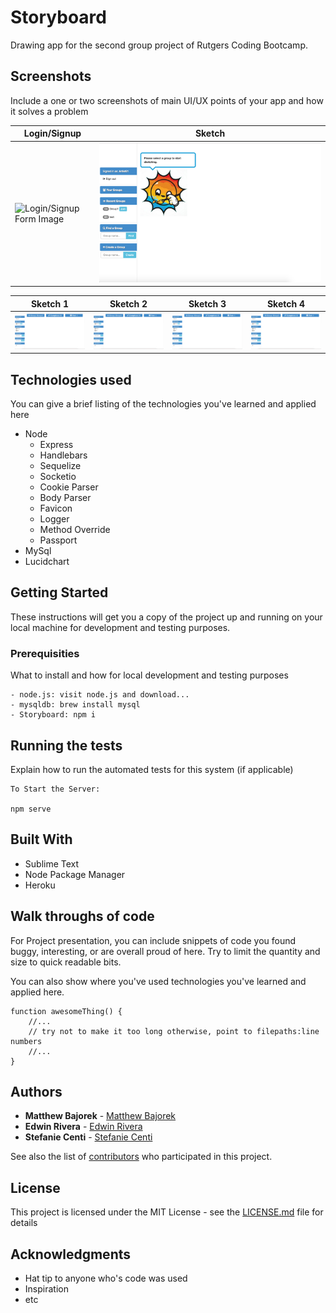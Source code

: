 # Storyboard
Drawing app for the second group project of Rutgers Coding Bootcamp.

## Screenshots
Include a one or two screenshots of main UI/UX points of your app and how it solves a problem

Login/Signup | Sketch
-------------|--------
![Login/Signup Form Image](/readme_images/login_signup.png?raw=true"login_signup.png") | ![Sketch Form Image](/readme_images/select_group.png?raw=true"select_group.png")


Sketch 1 | Sketch 2 | Sketch 3 | Sketch 4
---------|----------|----------|---------
![Sketch 1 Image](/readme_images/sketch.01.png?raw=true"sketch.01.png") | ![Sketch 2 Image](/readme_images/sketch.02.png?raw=true"sketch.02.png") | ![Sketch 3 Image](/readme_images/sketch.03.png?raw=true"sketch.03.png") | ![Sketch 4 Image](/readme_images/sketch.04.png?raw=true"sketch.04.png")

## Technologies used
You can give a brief listing of the technologies you've learned and applied here
- Node
    - Express
    - Handlebars
    - Sequelize
    - Socketio
    - Cookie Parser
    - Body Parser
    - Favicon
    - Logger
    - Method Override
    - Passport
- MySql
- Lucidchart

## Getting Started

These instructions will get you a copy of the project up and running on your local machine for development and testing purposes.

### Prerequisities

What to install and how for local development and testing purposes

```
- node.js: visit node.js and download...
- mysqldb: brew install mysql
- Storyboard: npm i
```

## Running the tests

Explain how to run the automated tests for this system (if applicable)

```
To Start the Server:

npm serve
```

## Built With

* Sublime Text
* Node Package Manager
* Heroku

## Walk throughs of code
For Project presentation, you can include snippets of code you found buggy, interesting, or are overall proud of here.  Try to limit the quantity and size to quick readable bits.

You can also show where you've used technologies you've learned and applied here.

```
function awesomeThing() {
    //...
    // try not to make it too long otherwise, point to filepaths:line numbers
    //...
}
```

## Authors

* **Matthew Bajorek** - [Matthew Bajorek](https://github.com/mattbajorek)
* **Edwin Rivera** - [Edwin Rivera](https://github.com/imdoingitlive)
* **Stefanie Centi** - [Stefanie Centi](https://github.com/stefcenti)

See also the list of [contributors](https://github.com/imdoingitlive/Storyboard/contributors) who participated in this project.

## License

This project is licensed under the MIT License - see the [LICENSE.md](LICENSE.md) file for details

## Acknowledgments

* Hat tip to anyone who's code was used
* Inspiration
* etc

